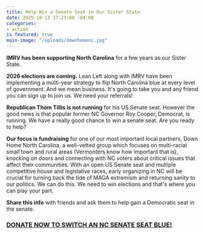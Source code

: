 ```yaml
---
title: Help Win a Senate Seat in Our Sister State
date: 2025-10-13 17:27:00 -04:00
categories:
- action
is featured: true
main-image: "/uploads/downhomenc.jpg"
---
```


**IMRV has been supporting North Carolina** for a few years as our Sister State. 

**2026 elections are coming.** Lean Left along with IMRV have been implementing a multi-year strategy to flip North Carolina blue at every level of government. And we mean business. It's going to take you and any friend you can sign up to join us. We need your referrals!

**Republican Thom Tillis is not running** for his US Senate seat.  However the good news is that popular former NC Governor Roy Cooper, Democrat, is running. We have a really good chance to win a senate seat. Are you ready to help?

**Our focus is fundraising** for one of our most important local partners, Down Home North Carolina, a well-vetted group which focuses on multi-racial small town and rural areas (Vermonters know how important that is), knocking on doors and connecting with NC voters about critical issues that affect their communities. With an open US Senate seat and multiple competitive house and legislative races, early organizing in NC will be crucial for turning back the tide of MAGA extremism and returning sanity to our politics.  We can do this. We need to win elections and that's where you can play your part. 

**Share this info** with friends and ask them to help gain a Democratic seat in the senate. 

### [DONATE NOW TO SWITCH AN NC SENATE SEAT BLUE!](https://secure.actblue.com/donate/ll-early-intensive-organizing?refcode=imrv) 